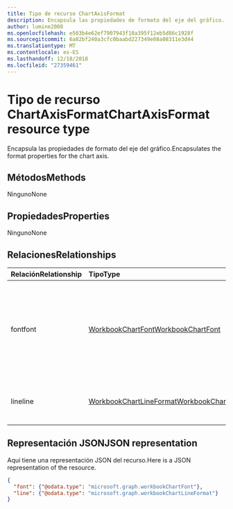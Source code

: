 ```yaml
---
title: Tipo de recurso ChartAxisFormat
description: Encapsula las propiedades de formato del eje del gráfico.
author: lumine2008
ms.openlocfilehash: e503b4e62ef7907943f10a395f12eb5d86c1928f
ms.sourcegitcommit: 6a82bf240a3cfc0baabd227349e08a08311e3d44
ms.translationtype: MT
ms.contentlocale: es-ES
ms.lasthandoff: 12/18/2018
ms.locfileid: "27359461"
---
```

# <a name="chartaxisformat-resource-type"></a><span data-ttu-id="1e4ee-103">Tipo de recurso ChartAxisFormat</span><span class="sxs-lookup"><span data-stu-id="1e4ee-103">ChartAxisFormat resource type</span></span>

<span data-ttu-id="1e4ee-104">Encapsula las propiedades de formato del eje del gráfico.</span><span class="sxs-lookup"><span data-stu-id="1e4ee-104">Encapsulates the format properties for the chart axis.</span></span>


## <a name="methods"></a><span data-ttu-id="1e4ee-105">Métodos</span><span class="sxs-lookup"><span data-stu-id="1e4ee-105">Methods</span></span>
<span data-ttu-id="1e4ee-106">Ninguno</span><span class="sxs-lookup"><span data-stu-id="1e4ee-106">None</span></span>
## <a name="properties"></a><span data-ttu-id="1e4ee-107">Propiedades</span><span class="sxs-lookup"><span data-stu-id="1e4ee-107">Properties</span></span>
<span data-ttu-id="1e4ee-108">Ninguno</span><span class="sxs-lookup"><span data-stu-id="1e4ee-108">None</span></span>

## <a name="relationships"></a><span data-ttu-id="1e4ee-109">Relaciones</span><span class="sxs-lookup"><span data-stu-id="1e4ee-109">Relationships</span></span>
| <span data-ttu-id="1e4ee-110">Relación</span><span class="sxs-lookup"><span data-stu-id="1e4ee-110">Relationship</span></span> | <span data-ttu-id="1e4ee-111">Tipo</span><span class="sxs-lookup"><span data-stu-id="1e4ee-111">Type</span></span>   |<span data-ttu-id="1e4ee-112">Descripción</span><span class="sxs-lookup"><span data-stu-id="1e4ee-112">Description</span></span>|
|:---------------|:--------|:----------|
|<span data-ttu-id="1e4ee-113">font</span><span class="sxs-lookup"><span data-stu-id="1e4ee-113">font</span></span>|[<span data-ttu-id="1e4ee-114">WorkbookChartFont</span><span class="sxs-lookup"><span data-stu-id="1e4ee-114">WorkbookChartFont</span></span>](chartfont.md)|<span data-ttu-id="1e4ee-p101">Representa los atributos de fuente (nombre de fuente, tamaño de fuente, color, etc.) de un elemento del eje del gráfico. Solo lectura.</span><span class="sxs-lookup"><span data-stu-id="1e4ee-p101">Represents the font attributes (font name, font size, color, etc.) for a chart axis element. Read-only.</span></span>|
|<span data-ttu-id="1e4ee-117">line</span><span class="sxs-lookup"><span data-stu-id="1e4ee-117">line</span></span>|[<span data-ttu-id="1e4ee-118">WorkbookChartLineFormat</span><span class="sxs-lookup"><span data-stu-id="1e4ee-118">WorkbookChartLineFormat</span></span>](chartlineformat.md)|<span data-ttu-id="1e4ee-p102">Representa el formato de línea de gráfico. Solo lectura.</span><span class="sxs-lookup"><span data-stu-id="1e4ee-p102">Represents chart line formatting. Read-only.</span></span>|


## <a name="json-representation"></a><span data-ttu-id="1e4ee-121">Representación JSON</span><span class="sxs-lookup"><span data-stu-id="1e4ee-121">JSON representation</span></span>

<span data-ttu-id="1e4ee-122">Aquí tiene una representación JSON del recurso.</span><span class="sxs-lookup"><span data-stu-id="1e4ee-122">Here is a JSON representation of the resource.</span></span>

<!--{
  "blockType": "resource",
  "optionalProperties": [],
  "baseType": "microsoft.graph.entity",
  "@odata.type": "microsoft.graph.workbookChartAxisFormat"
}-->

```json
{
  "font": {"@odata.type": "microsoft.graph.workbookChartFont"},
  "line": {"@odata.type": "microsoft.graph.workbookChartLineFormat"}
}
```


<!-- uuid: 8fcb5dbc-d5aa-4681-8e31-b001d5168d79
2015-10-25 14:57:30 UTC -->
<!-- {
  "type": "#page.annotation",
  "description": "ChartAxisFormat resource",
  "keywords": "",
  "section": "documentation",
  "tocPath": ""
}-->